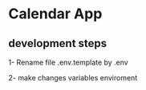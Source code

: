 # Calendar App


## development steps

1- Rename file .env.template by .env 

2- make changes  variables enviroment